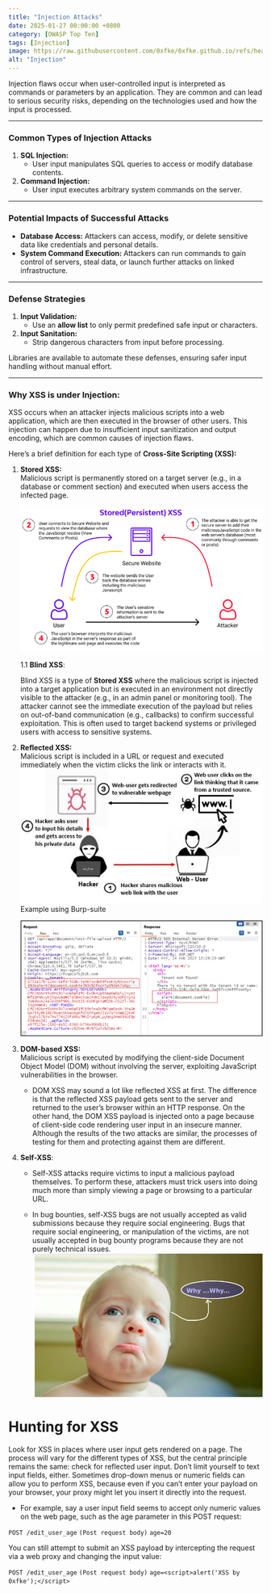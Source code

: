 ```yaml
---
title: "Injection Attacks"
date: 2025-01-27 00:00:00 +0800
category: [OWASP Top Ten]
tags: [Injection]
image: https://raw.githubusercontent.com/0xfke/0xfke.github.io/refs/heads/main/Images/injection_attacks.webp
alt: "Injection"
---
```


Injection flaws occur when user-controlled input is interpreted as commands or parameters by an application. They are common and can lead to serious security risks, depending on the technologies used and how the input is processed.

---

### **Common Types of Injection Attacks**

1. **SQL Injection:**
    - User input manipulates SQL queries to access or modify database contents.
2. **Command Injection:**
    - User input executes arbitrary system commands on the server.

---

### **Potential Impacts of Successful Attacks**

- **Database Access:** Attackers can access, modify, or delete sensitive data like credentials and personal details.
- **System Command Execution:** Attackers can run commands to gain control of servers, steal data, or launch further attacks on linked infrastructure.

---

### **Defense Strategies**

1. **Input Validation:**
    - Use an **allow list** to only permit predefined safe input or characters.
2. **Input Sanitation:**
    - Strip dangerous characters from input before processing.

Libraries are available to automate these defenses, ensuring safer input handling without manual effort.





---
### Why XSS is under Injection:

XSS occurs when an attacker injects malicious scripts into a web application, which are then executed in the browser of other users. This injection can happen due to insufficient input sanitization and output encoding, which are common causes of injection flaws.

Here’s a brief definition for each type of **Cross-Site Scripting (XSS):**

1. **Stored XSS:**  
    Malicious script is permanently stored on a target server (e.g., in a database or comment section) and executed when users access the infected page.
    
    ![stored-xss](https://raw.githubusercontent.com/0xfke/0xfke.github.io/refs/heads/main/Images/stored.webp)
    
    1.1 **Blind XSS**:
    
    Blind XSS is a type of **Stored XSS** where the malicious script is injected into a target application but is executed in an environment not directly visible to the attacker (e.g., in an admin panel or monitoring tool). The attacker cannot see the immediate execution of the payload but relies on out-of-band communication (e.g., callbacks) to confirm successful exploitation.
    This is often used to target backend systems or privileged users with access to sensitive systems.
    
2. **Reflected XSS:**  
    Malicious script is included in a URL or request and executed immediately when the victim clicks the link or interacts with it.
    ![reflected-xss](https://raw.githubusercontent.com/0xfke/0xfke.github.io/refs/heads/main/Images/reflected_xss.webp)
    Example using Burp-suite

	 ![burp-example](https://raw.githubusercontent.com/0xfke/0xfke.github.io/refs/heads/main/Images/burp_reflected_example.webp)
    
3. **DOM-based XSS:**  
    Malicious script is executed by modifying the client-side Document Object Model (DOM) without involving the server, exploiting JavaScript vulnerabilities in the browser.
    
    - DOM XSS may sound a lot like reflected XSS at first. The difference is that the reflected XSS payload gets sent to the server and returned to the user’s browser within an HTTP response. On the other hand, the DOM XSS payload is injected onto a page because of client-side code rendering user input in an insecure manner. Although the results of the two attacks are similar, the processes of testing for them and protecting against them are different.

4. **Self-XSS**: 
    -  Self-XSS attacks require victims to input a malicious payload themselves. To perform these, attackers must trick users into doing much more than simply viewing a page or browsing to a particular URL.
    
	- In bug bounties, self-XSS bugs are not usually accepted as valid submissions because they require social engineering. Bugs that require social engineering, or manipulation of the victims, are not usually accepted in bug bounty programs because they are not purely technical issues.
	![why](https://raw.githubusercontent.com/0xfke/0xfke.github.io/refs/heads/main/Images/why_xss.webp)
# Hunting for XSS 
Look for XSS in places where user input gets rendered on a page. The process will vary for the different types of XSS, but the central principle remains the same: check for reflected user input.
Don’t limit yourself to text input fields, either. Sometimes drop-down menus or numeric fields can allow you to perform XSS, because even if you can’t enter your payload on your browser, your proxy might let you insert it directly into the request.

- For example, say a user input field seems to accept only numeric values on the 
web page, such as the age parameter in this POST request:

`POST /edit_user_age`
`(Post request body)`
`age=20`

You can still attempt to submit an XSS payload by intercepting the 
request via a web proxy and changing the input value:


`POST /edit_user_age`
`(Post request body)`
`age=<script>alert('XSS by 0xfke');</script>`

